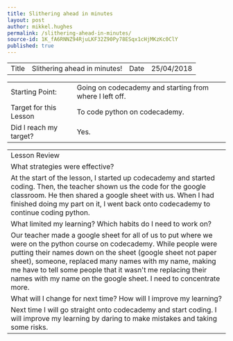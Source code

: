 ```yaml
---
title: Slithering ahead in minutes
layout: post
author: mikkel.hughes
permalink: /slithering-ahead-in-minutes/
source-id: 1K_fA6RNNZ94RjuLKF32Z90Py78ESqx1cHjMKzKc0ClY
published: true
---
```

<table>
  <tr>
    <td>Title</td>
    <td>Slithering ahead in minutes!</td>
    <td>    Date</td>
    <td>25/04/2018</td>
  </tr>
</table>


<table>
  <tr>
    <td>Starting Point:</td>
    <td>Going on codecademy and starting from where I left off.</td>
  </tr>
  <tr>
    <td>Target for this Lesson</td>
    <td>To code python on codecademy.</td>
  </tr>
  <tr>
    <td>Did I reach my target? </td>
    <td>Yes.</td>
  </tr>
</table>


<table>
  <tr>
    <td>Lesson Review</td>
  </tr>
  <tr>
    <td>What strategies were effective?</td>
  </tr>
  <tr>
    <td>At the start of the lesson, I started up codecademy and started coding. Then, the teacher shown us the code for the google classroom. He then shared a google sheet with us. When I had finished doing my part on it, I went back onto codecademy to continue coding python.</td>
  </tr>
  <tr>
    <td>What limited my learning? Which habits do I need to work on?</td>
  </tr>
  <tr>
    <td>Our teacher made a google sheet for all of us to put where we were on the python course on codecademy. While people were putting their names down on the sheet (google sheet not paper sheet), someone, replaced many names with my name, making me have to tell some people that it wasn't me replacing their names with my name on the google sheet. I need to concentrate more.</td>
  </tr>
  <tr>
    <td>What will I change for next time? How will I improve my learning?</td>
  </tr>
  <tr>
    <td>Next time I will go straight onto codecademy and start coding. I will improve my learning by daring to make mistakes and taking some risks.</td>
  </tr>
</table>


